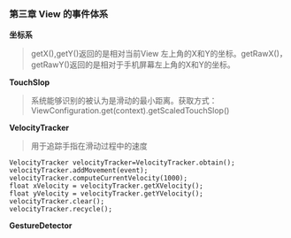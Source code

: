 ### 第三章 View 的事件体系

**坐标系**

> getX\(\),getY\(\)返回的是相对当前View 左上角的X和Y的坐标。getRawX\(\)，getRawY\(\)返回的是相对于手机屏幕左上角的X和Y的坐标。

**TouchSlop**

> 系统能够识别的被认为是滑动的最小距离。获取方式：ViewConfiguration.get\(context\).getScaledTouchSlop\(\)

**VelocityTracker**

> 用于追踪手指在滑动过程中的速度

```
VelocityTracker velocityTracker=VelocityTracker.obtain();
velocityTracker.addMovement(event);
velocityTracker.computeCurrentVelocity(1000);
float xVelocity = velocityTracker.getXVelocity();
float yVelocity = velocityTracker.getYVelocity();
velocityTracker.clear();
velocityTracker.recycle();
```

** GestureDetector**



